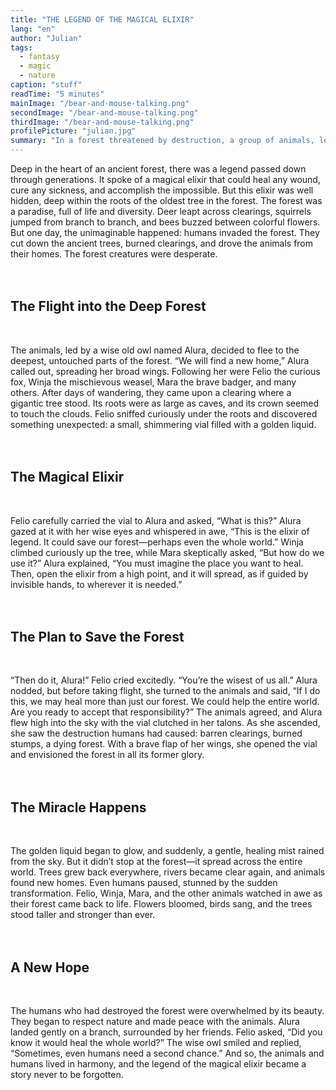 ```yaml
---
title: "THE LEGEND OF THE MAGICAL ELIXIR"
lang: "en"
author: "Julian"
tags:
  - fantasy
  - magic
  - nature
caption: "stuff"
readTime: "5 minutes"
mainImage: "/bear-and-mouse-talking.png"
secondImage: "/bear-and-mouse-talking.png"
thirdImage: "/bear-and-mouse-talking.png"
profilePicture: "julian.jpg"
summary: "In a forest threatened by destruction, a group of animals, led by the wise owl Alura, discovers a magical elixir with the power to heal. Together, they use it to restore their home—and the world—sparking a new harmony between nature and humans."
---
```


Deep in the heart of an ancient forest, there was a legend passed down through generations. It spoke of a magical elixir that could heal any wound, cure any sickness, and accomplish the impossible. But this elixir was well hidden, deep within the roots of the oldest tree in the forest.
The forest was a paradise, full of life and diversity. Deer leapt across clearings, squirrels jumped from branch to branch, and bees buzzed between colorful flowers. But one day, the unimaginable happened: humans invaded the forest. They cut down the ancient trees, burned clearings, and drove the animals from their homes. The forest creatures were desperate.
<br>
<br>
<br>

## The Flight into the Deep Forest

<br>

The animals, led by a wise old owl named Alura, decided to flee to the deepest, untouched parts of the forest. “We will find a new home,” Alura called out, spreading her broad wings. Following her were Felio the curious fox, Winja the mischievous weasel, Mara the brave badger, and many others.
After days of wandering, they came upon a clearing where a gigantic tree stood. Its roots were as large as caves, and its crown seemed to touch the clouds. Felio sniffed curiously under the roots and discovered something unexpected: a small, shimmering vial filled with a golden liquid.
<br>
<br>
<br>

## The Magical Elixir

<br>

Felio carefully carried the vial to Alura and asked, “What is this?” Alura gazed at it with her wise eyes and whispered in awe, “This is the elixir of legend. It could save our forest—perhaps even the whole world.”
Winja climbed curiously up the tree, while Mara skeptically asked, “But how do we use it?” Alura explained, “You must imagine the place you want to heal. Then, open the elixir from a high point, and it will spread, as if guided by invisible hands, to wherever it is needed.”
<br>
<br>
<br>

## The Plan to Save the Forest

<br>

“Then do it, Alura!” Felio cried excitedly. “You’re the wisest of us all.” Alura nodded, but before taking flight, she turned to the animals and said, “If I do this, we may heal more than just our forest. We could help the entire world. Are you ready to accept that responsibility?”
The animals agreed, and Alura flew high into the sky with the vial clutched in her talons. As she ascended, she saw the destruction humans had caused: barren clearings, burned stumps, a dying forest. With a brave flap of her wings, she opened the vial and envisioned the forest in all its former glory.
<br>
<br>
<br>

## The Miracle Happens

<br>

The golden liquid began to glow, and suddenly, a gentle, healing mist rained from the sky. But it didn’t stop at the forest—it spread across the entire world. Trees grew back everywhere, rivers became clear again, and animals found new homes. Even humans paused, stunned by the sudden transformation.
Felio, Winja, Mara, and the other animals watched in awe as their forest came back to life. Flowers bloomed, birds sang, and the trees stood taller and stronger than ever.
<br>
<br>
<br>

## A New Hope

<br>

The humans who had destroyed the forest were overwhelmed by its beauty. They began to respect nature and made peace with the animals. Alura landed gently on a branch, surrounded by her friends. Felio asked, “Did you know it would heal the whole world?”
The wise owl smiled and replied, “Sometimes, even humans need a second chance.”
And so, the animals and humans lived in harmony, and the legend of the magical elixir became a story never to be forgotten.
